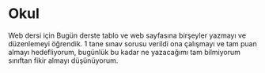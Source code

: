 # Okul
Web dersi için
Bugün derste tablo ve web sayfasına birşeyler yazmayı ve düzenlemeyi öğrendik.
1 tane sınav sorusu verildi ona çalışmayı ve tam puan almayı hedefliyorum,
bugünlük bu kadar ne yazacağımı tam bilmiyorum sınıftan fikir almayı düşünüyorum.
